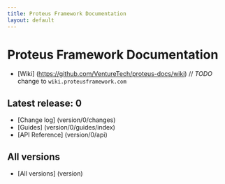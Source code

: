 ```yaml
---
title: Proteus Framework Documentation
layout: default
---
```


# Proteus Framework Documentation

* [Wiki] (https://github.com/VentureTech/proteus-docs/wiki) // *TODO* change to `wiki.proteusframework.com`

## Latest release: 0

* [Change log] (version/0/changes)
* [Guides] (version/0/guides/index)
* [API Reference] (version/0/api)

## All versions
* [All versions] (version)
